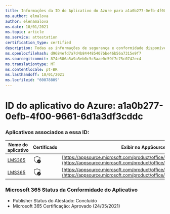 ```yaml
---
title: Informações da ID do Aplicativo do Azure para a1a0b277-0efb-4f00-9661-6d1a3df3cddc
ms.author: elmalova
author: elenamalova
ms.date: 10/01/2021
ms.topic: article
ms.service: attestation
certification_type: certified
description: Todas as informações de segurança e conformidade disponíveis para a1a0b277-0efb-4f00-9661-6d1a3df3cddc.
ms.openlocfilehash: d9684efd7a7d4b844485407bbe46b56a7315e9f7
ms.sourcegitcommit: 874e586a5a9a5eb0c5c5aae0c59f7c75c0742ec4
ms.translationtype: MT
ms.contentlocale: pt-BR
ms.lasthandoff: 10/01/2021
ms.locfileid: "60078809"
---
```

# <a name="azure-app-id-a1a0b277-0efb-4f00-9661-6d1a3df3cddc"></a>ID do aplicativo do Azure: a1a0b277-0efb-4f00-9661-6d1a3df3cddc


### <a name="apps-associated-with-this-id"></a>Aplicativos associados a essa ID:
| **Nome do aplicativo** | **Certificado** | **Exibir no AppSource** |
|--------------|---------------|-----------------------|
| [LMS365](https://docs.microsoft.com/microsoft-365-app-certification/forward/WA104381467) | <img alt="Certified application badge" src="../media/certified-badge.png" height="25" width="25" /> | [https://appsource.microsoft.com/product/office/WA104381467](https://appsource.microsoft.com/product/office/WA104381467) |
| [LMS365](https://docs.microsoft.com/microsoft-365-app-certification/forward/elearningforce.lms365_spfx) | <img alt="Certified application badge" src="../media/certified-badge.png" height="25" width="25" /> | [https://appsource.microsoft.com/product/office/elearningforce.lms365_spfx](https://appsource.microsoft.com/product/office/elearningforce.lms365_spfx) |

### <a name="microsoft-365-app-compliance-status"></a>Microsoft 365 Status da Conformidade do Aplicativo
- Publisher Status do Atestado: Concluído
- Microsoft 365 Certificação: Aprovado (24/05/2021)
